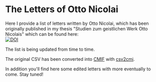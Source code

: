 # The Letters of Otto Nicolai

Here I provide a list of letters written by Otto Nicolai, which has been originally published in my thesis "Studien zum geistlichen Werk Otto Nicolais" which can be found here:  
[![DOI](https://zenodo.org/badge/DOI/10.14279/depositonce-4210.svg)](https://doi.org/10.14279/depositonce-4210)  

The list is being updated from time to time.

The original CSV has been converted into [CMIF](https://github.com/TEI-Correspondence-SIG/CMIF/) with [csv2cmi](https://github.com/saw-leipzig/csv2cmi).

In addition you'll find here some edited letters with more eventually to come. Stay tuned!
